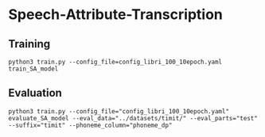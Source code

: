 # Speech-Attribute-Transcription
## Training
```
python3 train.py --config_file=config_libri_100_10epoch.yaml train_SA_model
```
## Evaluation
```
python3 train.py --config_file="config_libri_100_10epoch.yaml" evaluate_SA_model --eval_data="../datasets/timit/" --eval_parts="test" --suffix="timit" --phoneme_column="phoneme_dp"
```

